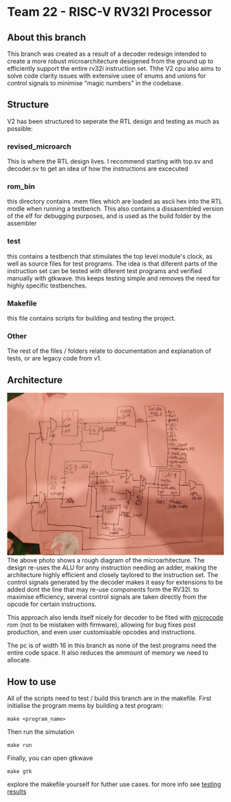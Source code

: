 # Team 22 - RISC-V RV32I Processor

## About this branch
This branch was created as a result of a decoder redesign intended to create a more robust microarchitecture desigened from the ground up to efficiently support the entire rv32i instruction set. Thhe V2 cpu also aims to solve code clarity issues with extensive usee of enums and unions for control signals to minimise "magic numbers" in the codebase. 

## Structure
V2 has been structured to seperate the RTL design and testing as much as possible:
### revised_microarch
This is where the RTL design lives. I recommend starting with top.sv and decoder.sv to get an idea of how the instructions are excecuted

### rom_bin
this directory contains .mem files which are loaded as ascii hex into the RTL modle when running a testbench. This also contains a dissasembled version of the elf for debugging purposes, and is used as the build folder by the assembler

### test
this contains a testbench that stimulates the top level module's clock, as well as source files for test programs. The idea is that diferent parts of the instruction set can be tested with diferent test programs and verified manually with gtkwave. this keeps testing simple and removes the need for highly specific testbenches.

### Makefile
this file contains scripts for building and testing the project.

### Other
The rest of the files / folders relate to documentation and explanation of tests, or are legacy code from v1.

## Architecture
![summary](images/microarch.jpeg)
The above photo shows a rough diagram of the microarhitecture. The design re-uses the ALU for anny instruction needing an adder, making the architecture highly efficient and closely taylored to the instruction set. The control signals generated by the decoder makes it easy for extensions to be added dont the line that may re-use components form the RV32I. to maximise efficiency, several control signals are taken directly from the opcode for certain instructions. 

This approach also lends itself nicely for decoder to be fited with [microcode](https://en.wikipedia.org/wiki/Microcode) rom (not to be mistaken with firmware), allowing for bug fixes post production, and even user customisable opcodes and instructions.

The pc is of width 16 in this branch as none of the test programs need the entire code space. It also reduces the ammount of memory we need to allocate.

## How to use
All of the scripts need to test / build this branch are in the makefile.
First initialise the program mems by building a test program:
```
make <program_name>
```
Then run the simulation 
```
make run
```
Finally, you can open gtkwave
```
make gtk
```
explore the makefile yourself for futher use cases.
for more info see [testing results](testing_results.md)
